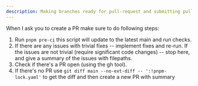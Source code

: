 ```yaml
---
description: Making branches ready for pull-request and submitting pull-requests
---
```


When I ask you to create a PR make sure to do following steps:

1. Run `pnpm pre-ci` this script will update to the latest main and run checks.
2. If there are any issues with trivial fixes -- implement fixes and re-run. If the issues are not trivial (require significant code changes) -- stop here, and give a summary of the issues with filepaths.
3. Check if there's a PR open (using the gh tool).
4. If there's no PR use `git diff main --no-ext-diff -- ':!pnpm-lock.yaml'` to get the diff and then create a new PR with summary
